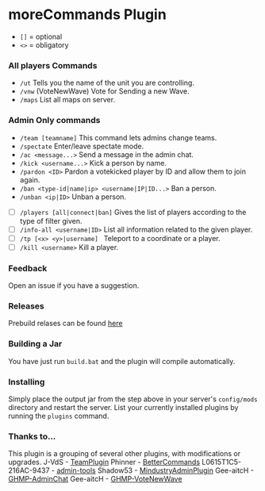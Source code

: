 # moreCommands Plugin
* `[]` = optional
* `<>` = obligatory

### All players Commands
* `/ut` Tells you the name of the unit you are controlling.
* `/vnw` (VoteNewWave) Vote for Sending a new Wave.
* `/maps` List all maps on server.


### Admin Only commands
* `/team [teamname]` This command lets admins change teams.
* `/spectate` Enter/leave spectate mode.
* `/ac <message...>` Send a message in the admin chat.
* `/kick <username...>` Kick a person by name.
* `/pardon <ID>` Pardon a votekicked player by ID and allow them to join again.
* `/ban <type-id|name|ip> <username|IP|ID...>`  Ban a person.
* `/unban <ip|ID>` Unban a person.
- [ ]  `/players [all|connect|ban]` Gives the list of players according to the type of filter given.
- [ ]  `/info-all <username|ID>` List all information related to the given player.
- [ ]  `/tp [<x> <y>|username] ` Teleport to a coordinate or a player.
- [ ]  `/kill <username>` Kill a player.

### Feedback
Open an issue if you have a suggestion.

### Releases
Prebuild relases can be found [here](https://github.com/Susideur/moreCommands/releases)

### Building a Jar 
You have just run `build.bat` and the plugin will compile automatically.


### Installing

Simply place the output jar from the step above in your server's `config/mods` directory and restart the server.
List your currently installed plugins by running the `plugins` command.

### Thanks to...
This plugin is a grouping of several other plugins, with modifications or upgrades.
J-VdS - [TeamPlugin](https://github.com/J-VdS/TeamPlugin)
Phinner - [BetterCommands](https://github.com/Phinner/BetterCommands)
L0615T1C5-216AC-9437 - [admin-tools](https://github.com/L0615T1C5-216AC-9437/admin-tools/blob/master/src/main/java/ad/Main.java)
Shadow53 - [MindustryAdminPlugin](https://github.com/Shadow53/MindustryAdminPlugin)
Gee-aitcH - [GHMP-AdminChat](https://github.com/Gee-aitcH/GHMP-AdminChat)
Gee-aitcH - [GHMP-VoteNewWave](https://github.com/Gee-aitcH/GHMP-VoteNewWave)
